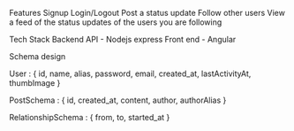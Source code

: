 Features 
    Signup
    Login/Logout
    Post a status update
    Follow other users
    View a feed of the status updates of the users you are following


Tech Stack
    Backend API - Nodejs express 
    Front end - Angular


Schema design 

User : { 
    id,
    name,
    alias,
    password,
    email,
    created_at,
    lastActivityAt,
    thumbImage
}

PostSchema : { 
    id,
    created_at,
    content,
    author,
    authorAlias
}

RelationshipSchema : {
    from,
    to,
    started_at
}